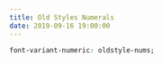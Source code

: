 ```yaml
---
title: Old Styles Numerals
date: 2019-09-16 19:00:00
---
```


```css
font-variant-numeric: oldstyle-nums; 
```

